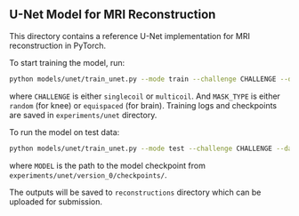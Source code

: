 ## U-Net Model for MRI Reconstruction

This directory contains a reference U-Net implementation for MRI reconstruction 
in PyTorch.

To start training the model, run:
```bash
python models/unet/train_unet.py --mode train --challenge CHALLENGE --data-path DATA --exp unet --mask-type MASK_TYPE
```
where `CHALLENGE` is either `singlecoil` or `multicoil`. And `MASK_TYPE` is either `random` (for knee)
or `equispaced` (for brain). Training logs and checkpoints are saved in `experiments/unet` directory. 

To run the model on test data:
```bash
python models/unet/train_unet.py --mode test --challenge CHALLENGE --data-path DATA --exp unet --out-dir reconstructions --checkpoint MODEL 
```
where `MODEL` is the path to the model checkpoint from `experiments/unet/version_0/checkpoints/`.

The outputs will be saved to `reconstructions` directory which can be uploaded for submission.
